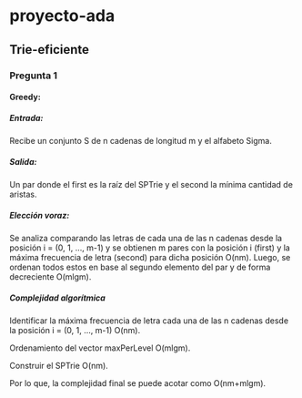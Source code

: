 # proyecto-ada
## Trie-eficiente
### Pregunta 1
#### Greedy:
##### Entrada:
Recibe un conjunto S de n cadenas de longitud m y el alfabeto Sigma.
##### Salida:
Un par donde el first es la raíz del SPTrie y el second la mínima cantidad de aristas.
##### Elección voraz:
Se analiza comparando las letras de cada una de las n cadenas desde la posición i = (0, 1, …, m-1) y se obtienen m pares con la posición i (first) y la máxima frecuencia de letra (second) para dicha posición O(nm). Luego, se ordenan todos estos en base al segundo elemento del par y de forma decreciente O(mlgm).
##### Complejidad algorítmica
Identificar la máxima frecuencia de letra cada una de las n cadenas desde la posición i = (0, 1, …, m-1) O(nm).

Ordenamiento del vector maxPerLevel O(mlgm).

Construir el SPTrie O(nm).

Por lo que, la complejidad final se puede acotar como O(nm+mlgm).
